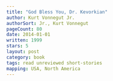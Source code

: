 ```yaml
---
title: "God Bless You, Dr. Kevorkian"
author: Kurt Vonnegut Jr.
authorSort: Jr., Kurt Vonnegut
pageCount: 80
date: 2014-01-01
written: 1999
stars: 5
layout: post
category: book
tags: read unreviewed short-stories
mapping: USA, North America
---
```

